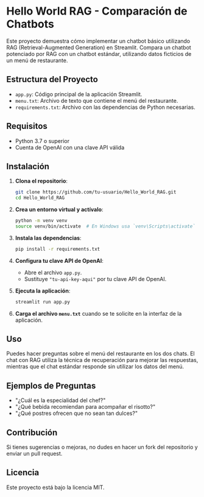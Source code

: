 # Hello World RAG - Comparación de Chatbots

Este proyecto demuestra cómo implementar un chatbot básico utilizando RAG (Retrieval-Augmented Generation) en Streamlit. Compara un chatbot potenciado por RAG con un chatbot estándar, utilizando datos ficticios de un menú de restaurante.

## Estructura del Proyecto

- `app.py`: Código principal de la aplicación Streamlit.
- `menu.txt`: Archivo de texto que contiene el menú del restaurante.
- `requirements.txt`: Archivo con las dependencias de Python necesarias.

## Requisitos

- Python 3.7 o superior
- Cuenta de OpenAI con una clave API válida

## Instalación

1. **Clona el repositorio**:

   ```bash
   git clone https://github.com/tu-usuario/Hello_World_RAG.git
   cd Hello_World_RAG
   ```

2. **Crea un entorno virtual y actívalo**:

   ```bash
   python -m venv venv
   source venv/bin/activate  # En Windows usa `venv\Scripts\activate`
   ```

3. **Instala las dependencias**:

   ```bash
   pip install -r requirements.txt
   ```

4. **Configura tu clave API de OpenAI**:
   
   - Abre el archivo `app.py`.
   - Sustituye `"tu-api-key-aqui"` por tu clave API de OpenAI.

5. **Ejecuta la aplicación**:

   ```bash
   streamlit run app.py
   ```

6. **Carga el archivo `menu.txt`** cuando se te solicite en la interfaz de la aplicación.

## Uso

Puedes hacer preguntas sobre el menú del restaurante en los dos chats. El chat con RAG utiliza la técnica de recuperación para mejorar las respuestas, mientras que el chat estándar responde sin utilizar los datos del menú.

## Ejemplos de Preguntas

- "¿Cuál es la especialidad del chef?"
- "¿Qué bebida recomiendan para acompañar el risotto?"
- "¿Qué postres ofrecen que no sean tan dulces?"

## Contribución

Si tienes sugerencias o mejoras, no dudes en hacer un fork del repositorio y enviar un pull request.

## Licencia

Este proyecto está bajo la licencia MIT.
